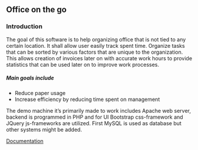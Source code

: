 ## Office on the go

### Introduction

The goal of this software is to help organizing office that is not tied to any certain location. It shall allow user easily track spent time. Organize tasks that can be sorted by various factors that are unique to the organization. This allows creation of invoices later on with accurate work hours to provide statistics that can be used later on to improve work processes.

##### Main goals include
- Reduce paper usage
- Increase efficiency by reducing time spent on management

The demo machine it’s primarily made to work includes Apache web server, backend is programmed in PHP and for UI Bootstrap css-framework and JQuery js-frameworks are utilized. First MySQL is used as database but other systems might be added.

[Documentation](https://github.com/kummitus/officeonthego/blob/master/doc/OfficeOnTheGoDoc.pdf)